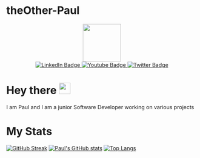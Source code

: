 # theOther-Paul

<div id="header" align="center">
  <img src="https://i.giphy.com/media/v1.Y2lkPTc5MGI3NjExNzk1dWNvb3F2amE5ZW5kY28xYXozYWo3c3QyZTF4eHc1aXE4MnZ2dyZlcD12MV9pbnRlcm5hbF9naWZfYnlfaWQmY3Q9Zw/qgQUggAC3Pfv687qPC/giphy.gif" width="100"/>
</div>

<div id="badges" align="center">
  <a href="your-linkedin-URL">
    <img src="https://img.shields.io/badge/LinkedIn-blue?style=for-the-badge&logo=linkedin&logoColor=white" alt="LinkedIn Badge"/>
  </a>
  <a href="your-youtube-URL">
    <img src="https://img.shields.io/badge/YouTube-red?style=for-the-badge&logo=youtube&logoColor=white" alt="Youtube Badge"/>
  </a>
  <a href="your-twitter-URL">
    <img src="https://img.shields.io/badge/Twitter-blue?style=for-the-badge&logo=twitter&logoColor=white" alt="Twitter Badge"/>
  </a>
</div>

<h1>
  Hey there
  <img src="https://media.giphy.com/media/hvRJCLFzcasrR4ia7z/giphy.gif" width="30px"/>
</h1>
<p>I am Paul and I am a junior Software Developer working on various projects</p>
<h1>
  My Stats 
</h1>

[![GitHub Streak](http://github-readme-streak-stats.herokuapp.com?user=theOtherPaul&theme=dark&background=000000)](https://git.io/streak-stats)
[![Paul's GitHub stats](https://github-readme-stats.vercel.app/api?username=theOtherPaul&theme=tokyonight)](https://github.com/theOtherPaul/github-readme-stats)
[![Top Langs](https://github-readme-stats.vercel.app/api/top-langs/?username=TheOtherPaul&theme=tokyonightlangs_count=5)](https://github.com/anuraghazra/github-readme-stats)
